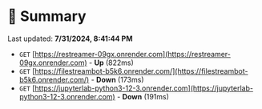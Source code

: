 # 📖 Summary
Last updated: **7/31/2024, 8:41:44 PM**

- `GET` [https://restreamer-09gx.onrender.com](https://restreamer-09gx.onrender.com) - **Up** (822ms)
- `GET` [https://filestreambot-b5k6.onrender.com/](https://filestreambot-b5k6.onrender.com/) - **Down** (173ms)
- `GET` [https://jupyterlab-python3-12-3.onrender.com](https://jupyterlab-python3-12-3.onrender.com) - **Down** (191ms)
